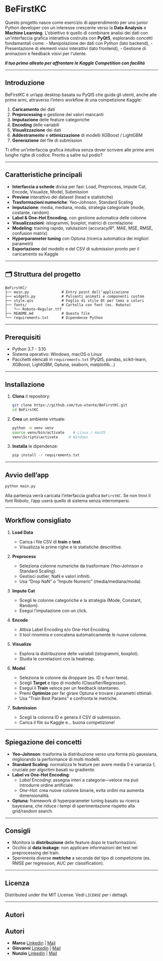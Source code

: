 # BeFirstKC

Questo progetto nasce come esercizio di apprendimento per uno junior Python developer con un interesse crescente verso la **Data Analysis** e **Machine Learning**. L'obiettivo è quello di combinare analisi dei dati con un'interfaccia grafica interattiva costruita con **PyQt5**, esplorando concetti fondamentali come:
    - Manipolazione dei dati con Python (lato backend),
    - Presentazione di elementi visivi interattivi (lato frontend),
    - Gestione di animazioni e feedback visivi per l'utente.


**_Il tuo primo alleato per affrontare le Kaggle Competition con facilità_**

---

## Introduzione

BeFirstKC è un’app desktop basata su PyQt5 che guida gli utenti, anche alle prime armi, attraverso l’intero workflow di una competizione Kaggle:

1. **Caricamento** dei dati  
2. **Preprocessing** e gestione dei valori mancanti  
3. **Imputazione** delle feature categoriche  
4. **Encoding** delle variabili  
5. **Visualizzazione** dei dati  
6. **Addestramento** e **ottimizzazione** di modelli XGBoost / LightGBM  
7. **Generazione** del file di submission

Ti offre un’interfaccia grafica intuitiva senza dover scrivere alle prime armi lunghe righe di codice. Pronto a salire sul podio?

---

## Caratteristiche principali

- **Interfaccia a schede** divisa per fasi: Load, Preprocess, Impute Cat, Encode, Visualize, Model, Submission  
- **Preview** interattivo dei dataset (head e statistiche)  
- **Trasformazioni numeriche**: Yeo–Johnson, Standard Scaling  
- **Imputazione**: media, mediana, moda, strategia categoriale (mode, costante, random)  
- **Label & One-Hot Encoding**, con gestione automatica delle colonne  
- **Visualizzazioni**: istogrammi, boxplot, matrici di correlazione  
- **Modeling**: training rapido, valutazioni (accuracy/R², MAE, MSE, RMSE, confusion matrix)  
- **Hyperparameter tuning** con Optuna (ricerca automatica dei migliori parametri)  
- **Esportazione** del modello e del CSV di submission pronto per il caricamento su Kaggle  

---

## 🗂 Struttura del progetto

```
BeFirstKC/
├── main.py               # Entry point dell’applicazione
├── widgets.py            # Pulsanti animati e componenti custom
├── style.qss             # Foglio di stile Qt per temi e colori
├── fonts/                # Cartella con font (es. Roboto)
│   └── Roboto-Regular.ttf
├── README.md             # Questo file
└── requirements.txt      # Dipendenze Python
```

---

## Prerequisiti

- Python 3.7 - 3.10
- Sistema operativo: Windows, macOS o Linux  
- Pacchetti elencati in `requirements.txt` (PyQt5, pandas, scikit-learn, XGBoost, LightGBM, Optuna, seaborn, matplotlib…)

---

## Installazione

1. **Clona** il repository:
   ```bash
   git clone https://github.com/tuo-utente/BeFirstKC.git
   cd BeFirstKC
   ```
2. **Crea** un ambiente virtuale:
   ```bash
   python -m venv venv
   source venv/bin/activate    # Linux / macOS
   venv\Scripts\activate     # Windows
   ```
3. **Installa** le dipendenze:
   ```bash
   pip install -r requirements.txt
   ```

---

##  Avvio dell’app

```bash
python main.py
```

Alla partenza verrà caricata l’interfaccia grafica `BeFirstKC`. Se non trovi il font Roboto, l’app userà quello di sistema senza interrompersi.

---

## Workflow consigliato

1. **Load Data**  
   - Carica i file CSV di **train** e **test**.  
   - Visualizza le prime righe e le statistiche descrittive.

2. **Preprocess**  
   - Seleziona colonne numeriche da trasformare (Yeo–Johnson o Standard Scaling).  
   - Gestisci outlier, NaN e valori infiniti.  
   - Usa “Drop NaN” o “Impute Numeric” (media/mediana/moda).

3. **Impute Cat**  
   - Scegli le colonne categoriche e la strategia (Mode, Constant, Random).  
   - Esegui l’imputazione con un click.

4. **Encode**  
   - Attiva Label Encoding e/o One-Hot Encoding.  
   - Il tool rinomina e concatena automaticamente le nuove colonne.

5. **Visualize**  
   - Esplora la distribuzione delle variabili (istogrammi, boxplot).  
   - Studia le correlazioni con la heatmap.

6. **Model**  
   - Seleziona le colonne da droppare (es. ID o fuori tema).  
   - Scegli **Target** e tipo di modello (Classifier/Regressor).  
   - Esegui il **Train** veloce per un feedback istantaneo.  
   - Premi **Optimize** per far girare Optuna e trovare i parametri ottimali.  
   - Usa “Train Best Params” e confronta le metriche.

7. **Submission**  
   - Scegli la colonna ID e genera il CSV di submission.  
   - Carica il file su Kaggle e… buona competizione!

---

## Spiegazione dei concetti

- **Yeo–Johnson**: trasforma la distribuzione verso una forma più gaussiana, migliorando la performance di molti modelli.  
- **Standard Scaling**: normalizza le feature per avere media 0 e varianza 1, cruciale per algoritmi basati su gradiente.  
- **Label vs One-Hot Encoding**:  
  - *Label Encoding*: assegna interi a categorie—veloce ma può introdurre ordine artificiale.  
  - *One-Hot*: crea nuove colonne binarie, evita ordini ma aumenta dimensionalità.  
- **Optuna**: framework di hyperparameter tuning basato su ricerca bayesiana, che riduce i tempi di sperimentazione rispetto alla grid/random search.

---

## Consigli
  
- Monitora la **distribuzione** delle feature dopo le trasformazioni.  
- Occhio al **data leakage**: non applicare informazioni del test nel preprocessing del train.  
- Sperimenta diverse **metriche** a seconda del tipo di competizione (es. RMSE per regression, AUC per classification).

---


## Licenza

Distributed under the MIT License. Vedi `LICENSE` per i dettagli.

--- 
## Autori

## Autori

- **Marco**
[Linkedin](https://www.linkedin.com/in/marco-patierno-a933a6352/) | [Mail](marcopatierno.m@gmail.com)
- **Giovanni**
[Linkedin](https://www.linkedin.com/in/giovanni-pisaniello-094201317/) | [Mail](pisaniellogiovanni53@gmail.com)
- **Nunzio**
[Linkedin](https://www.linkedin.com/in/nunzio-de-cicco/) | [Mail](decicconunzio@gmail.com)
